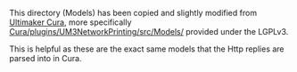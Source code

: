 This directory (Models) has been copied and slightly modified from
[Ultimaker Cura](https://github.com/Ultimaker/Cura),
more specifically
[Cura/plugins/UM3NetworkPrinting/src/Models/](https://github.com/Ultimaker/Cura/tree/master/plugins/UM3NetworkPrinting/src/Models)
provided under the LGPLv3.

This is helpful as these are the exact same models that the Http replies
are parsed into in Cura.
